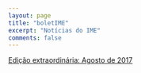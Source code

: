 ```yaml
---
layout: page
title: "boletIME"
excerpt: "Notícias do IME"
comments: false
---
```

<a href="{{ site.url }}/boletIME/2017-08/index">
    Edição extraordinária: Agosto de 2017
</a>
<!-- <a href="{{ site.url }}/boletIME/2017-09/index">
    Edição Setembro de 2017
</a> -->

